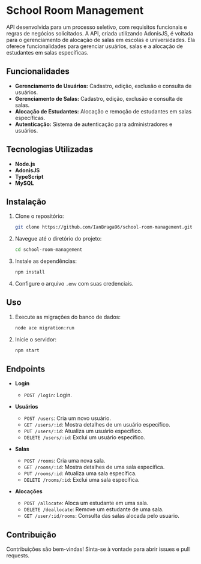 # School Room Management

API desenvolvida para um processo seletivo, com requisitos funcionais e regras de negócios solicitados. A API, criada utilizando AdonisJS, é voltada para o gerenciamento de alocação de salas em escolas e universidades. Ela oferece funcionalidades para gerenciar usuários, salas e a alocação de estudantes em salas específicas.

## Funcionalidades

- **Gerenciamento de Usuários:** Cadastro, edição, exclusão e consulta de usuários.
- **Gerenciamento de Salas:** Cadastro, edição, exclusão e consulta de salas.
- **Alocação de Estudantes:** Alocação e remoção de estudantes em salas específicas.
- **Autenticação:** Sistema de autenticação para administradores e usuários.

## Tecnologias Utilizadas

- **Node.js**
- **AdonisJS**
- **TypeScript**
- **MySQL**

## Instalação

1. Clone o repositório:
    ```bash
    git clone https://github.com/IanBraga96/school-room-management.git
    ```
2. Navegue até o diretório do projeto:
    ```bash
    cd school-room-management
    ```
3. Instale as dependências:
    ```bash
    npm install
    ```
4. Configure o arquivo `.env` com suas credenciais.

## Uso

1. Execute as migrações do banco de dados:
    ```bash
    node ace migration:run
    ```
2. Inicie o servidor:
    ```bash
    npm start
    ```

## Endpoints

- **Login**
  - `POST /login`: Login.

- **Usuários**
  - `POST /users`: Cria um novo usuário.
  - `GET /users/:id`: Mostra detalhes de um usuário específico.
  - `PUT /users/:id`: Atualiza um usuário específico.
  - `DELETE /users/:id`: Exclui um usuário específico.

- **Salas**
  - `POST /rooms`: Cria uma nova sala.
  - `GET /rooms/:id`: Mostra detalhes de uma sala específica.
  - `PUT /rooms/:id`: Atualiza uma sala específica.
  - `DELETE /rooms/:id`: Exclui uma sala específica.

- **Alocações**
  - `POST /allocate`: Aloca um estudante em uma sala.
  - `DELETE /deallocate`: Remove um estudante de uma sala.
  - `GET /user/:id/rooms`: Consulta das salas alocada pelo usuario.

## Contribuição

Contribuições são bem-vindas! Sinta-se à vontade para abrir issues e pull requests.
